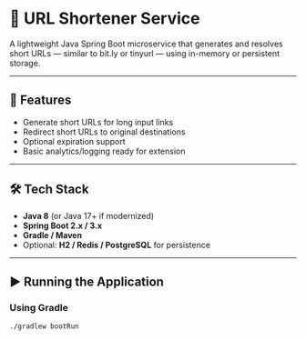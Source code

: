 # 🔗 URL Shortener Service

A lightweight Java Spring Boot microservice that generates and resolves short URLs — similar to bit.ly or tinyurl — using in-memory or persistent storage.

---

## 🚀 Features

- Generate short URLs for long input links
- Redirect short URLs to original destinations
- Optional expiration support
- Basic analytics/logging ready for extension

---

## 🛠️ Tech Stack

- **Java 8** (or Java 17+ if modernized)
- **Spring Boot 2.x / 3.x**
- **Gradle / Maven**
- Optional: **H2 / Redis / PostgreSQL** for persistence

---

## ▶️ Running the Application

### Using Gradle

```bash
./gradlew bootRun

